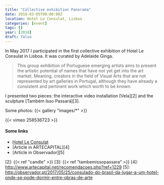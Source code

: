 ```yaml
---
title: "Collective exhibition Panorama"
date: 2018-03-05T00:00:00Z
location: Hotel Le Consulat, Lisboa
categories: [event]
tags: []
year: [2018]
draft: false
---
```


In May 2017 I participated in the first collective exhibition of Hotel Le Consulat in Lisboa. It was curated by Adelaide Ginga.
<!--more-->

> This group exhibition of Portuguese emerging artists aims to present the artistic potential of names that have not yet get into the art market. Meaning, creators in the field of Visual Arts that are not represented by art galleries in Portugal, although they have already a consistent and pertinent work which worth to be known.

I presented two pieces: the interactive video installation [Vela][2] and the sculpture [Também Isso Passará][3].

Some photos:
{{< gallery "images/*" >}}

{{< vimeo 258536723 >}}

#### Some links

* [Hotel Le Consulat][1]
* [Article in ARTECAPITAL][4]
* [Article in Observador][5]

[1]: https://leconsulat.pt
[2]: {{< ref "candle" >}}
[3]: {{< ref "tambemissopassara" >}}
[4]: <http://www.artecapital.net/recomendacoes.php?ref=1229>
[5]: <http://observador.pt/2017/05/25/consulado-do-brasil-da-lugar-a-um-hotel-onde-se-pode-dormir-entre-obras-de-arte>
